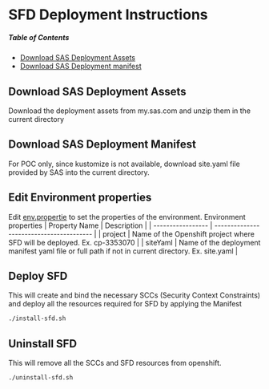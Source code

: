 # SFD Deployment Instructions

##### Table of Contents
- [Download SAS Deployment Assets](#Download-SAS-Deployment-Assets)
- [Download SAS Deployment manifest](#Download-SAS-Deployment-manifest)

## Download SAS Deployment Assets
Download the deployment assets from my.sas.com and unzip them in the current directory

## Download SAS Deployment Manifest
For POC only, since kustomize is not available, download site.yaml file provided by SAS into the current directory.

## Edit Environment properties
Edit [env.propertie](env.properties) to set the properties of the environment.
Environment properties 
|  Property Name               |    Description                            |
| -----------------            |  ---------------------------------------- |
| project                      | Name of the Openshift project where SFD will be deployed. Ex. cp-3353070    |
| siteYaml                     | Name of the deployment manifest yaml file or full path if not in current directory. Ex. site.yaml |

## Deploy SFD
This will create and bind the necessary SCCs (Security Context Constraints) and deploy all the resources required for SFD by applying the Manifest
```bash
./install-sfd.sh
```

## Uninstall SFD
This will remove all the SCCs and SFD resources from openshift. 
```bash
./uninstall-sfd.sh
```
